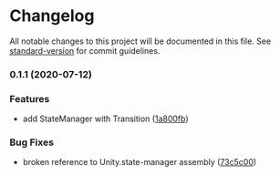 # Changelog

All notable changes to this project will be documented in this file. See [standard-version](https://github.com/conventional-changelog/standard-version) for commit guidelines.

### 0.1.1 (2020-07-12)


### Features

* add StateManager with Transition ([1a800fb](https://github.com/mwnDK1402/pkg-dev/commit/1a800fbedd6fc22a6e3f1e1f4b40ca4757cf3efa))


### Bug Fixes

* broken reference to Unity.state-manager assembly ([73c5c00](https://github.com/mwnDK1402/pkg-dev/commit/73c5c004f9e867cd15948fbef62aa7239f4427f2))
